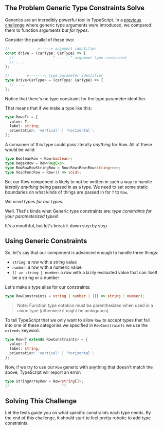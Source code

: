 ## The Problem Generic Type Constraints Solve

Generics are an incredibly powerful tool in TypeScript. In a [previous challenge](https://typehero.dev/challenge/generic-type-arguments) where generic type arguments were introduced, we compared them to function arguments _but for types_.

Consider the parallel of these two:

```ts
//             v-----v argument identifier
const drive = (carType: CarType) => {
  //                  ^-------^ argument type constraint
  // ....
};

//        v-------v type parameter identifier
type Drive<CarType> = (carType: CarType) => {
  // ....
};
```

Notice that there's no type constraint for the type parameter identifier.

That means that if we make a type like this:

```ts
type Row<T> = {
  value: T;
  label: string;
  orientation: 'vertical' | 'horizontal';
};
```

A consumer of this type could pass literally _anything_ for Row. All of these would be valid:

```ts
type BooleanRow = Row<boolean>;
type RegexRow = Row<RegExp>;
type RowRowRowStringRow = Row<Row<Row<Row<string>>>>;
type VoidFuncRow = Row<() => void>;
```

But our Row component is likely to not be written in such a way to handle _literally anything_ being passed in as a type. We need to set some static boundaries on what kinds of things are passed in for `T` to `Row`.

_We need types for our types._

Well. That's kinda what Generic type constraints are: _type constraints for your parameterized types_!

It's a mouthful, but let's break it down step by step.

## Using Generic Constraints

So, let's say that our component is advanced enough to handle three things:

-   `string`: a row with a string value
-   `number`: a row with a numeric value
-   `() => string | number`: a row with a lazily evaluated value that can itself be a string or a number

Let's make a type alias for our constraints:

```ts
type RowConstraints = string | number | (() => string | number);
```

> Note: Function type notation must be parenthesized when used in a union type (otherwise it might be ambiguous).

To tell TypeScript that we only want to allow `Row` to accept types that fall into one of these categories we specified in `RowConstraints` we use the `extends` keyword.

```ts
type Row<T extends RowConstraints> = {
  value: T;
  label: string;
  orientation: 'vertical' | 'horizontal';
};
```

Now, if we try to use our `Row` generic with anything that doesn't match the above, TypeScript will report an error:

```ts
type StringArrayRow = Row<string[]>;
//                        ^?
```

## Solving This Challenge

Let the tests guide you on what specific constraints each type needs. By the end of this challenge, it should start to feel pretty robotic to add type constraints.
